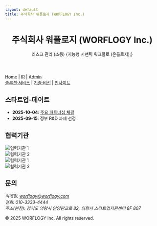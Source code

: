 ```yaml
---
layout: default
title: 주식회사 워플로지 (WORFLOGY Inc.)
---
```


<header>
  <h1>주식회사 워플로지 (WORFLOGY Inc.)</h1>
  <p>리스크 관리 (소통) {지능형 시맨틱 워크플로 (온톨로지);}</p>
</header>

<nav>
  <a href="{{ site.baseurl }}/">Home</a> |
  <a href="#">IR</a> |
  <a href="#" target="_blank">Admin</a>
</nav>

<section id="content-1-section">
  <a href="#" id="menu-solutionservice">솔루션·서비스</a> |
  <a href="#" id="menu-techvision">기술·비전</a> |
  <a href="#" id="menu-ceoinsight">인사이트</a>
</section>

<div id="content-area"></div>

<section id="content-2-section">
  <div id="current-time"></div>
  <script src="{{ site.baseurl }}/timeSync.js"></script>
  <h2>스타트업-데이트</h2>
  <ul>
    <li><strong>2025-10-04</strong>: <a href="https://example.com" target="_blank">주요 파트너십 체결</a></li>
    <li><strong>2025-09-15</strong>: 정부 R&D 과제 선정</li>
  </ul>
</section>

<section id="partners-section">
  <h2>협력기관</h2>
  <div class="slider">
    <div class="slider-track">
      <div class="slide-item"><img src="{{ site.baseurl }}/assets/partners/logo1.png" alt="협력기관 1"></div>
      <div class="slide-item"><img src="{{ site.baseurl }}/assets/partners/logo2.png" alt="협력기관 2"></div>
      <div class="slide-item"><img src="{{ site.baseurl }}/assets/partners/logo1.png" alt="협력기관 1"></div>
      <div class="slide-item"><img src="{{ site.baseurl }}/assets/partners/logo2.png" alt="협력기관 2"></div>
    </div>
  </div>
</section>

<section id="contact">
    <h2>문의</h2>
    <address>
        <p>
            이메일: <a href="mailto:worflogy@worflogy.com">worflogy@worflogy.com</a><br>
            전화: 010-3333-4444<br>
            주소(본점): 경기도 의왕시 안양판교로 82, 의왕시 스타트업지원센터 8F 807
        </p>
    </address>
</section>

<footer>
    <p>&copy; 2025 WORFLOGY Inc. All rights reserved.</p>
</footer>
